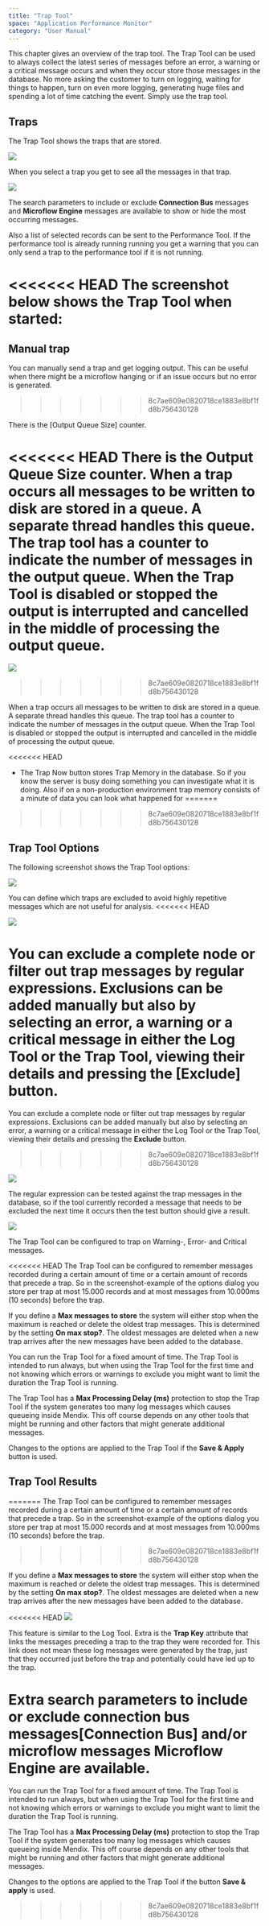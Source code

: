 ```yaml
---
title: "Trap Tool"
space: "Application Performance Monitor"
category: "User Manual"
---
```

This chapter gives an overview of the trap tool. The Trap Tool can be used to always collect the latest 
series of messages before an error, a warning or a critical message occurs and when they occur 
store those messages in the database. No more asking the customer to turn on logging, waiting for things 
to happen, turn on even more logging, generating huge files and spending a lot of time catching the event. 
Simply use the trap tool.

## Traps

The Trap Tool shows the traps that are stored.

 ![](attachments/Trap_Tool/Overview.png)

When you select a trap you get to see all the messages in that trap.

 ![](attachments/Trap_Tool/Individual_Trap.png)

The search parameters to include or exclude **Connection Bus** messages and 
**Microflow Engine** messages are available to show or hide the most occurring messages.

Also a list of selected records can be sent to the Performance Tool. 
If the performance tool is already running running you get a warning that you can only send a
 trap to the performance tool if it is not running.

<<<<<<< HEAD
The screenshot below shows the Trap Tool when started:
=======
## Manual trap
You can manually send a trap and get logging output. This can be useful when there might be a microflow 
hanging or if an issue occurs but no error is generated.
>>>>>>> 8c7ae609e0820718ce1883e8bf1fd8b756430128

There is the [Output Queue Size] counter. 

<<<<<<< HEAD
There is the **Output Queue Size** counter. When a trap occurs all messages to be written to disk are stored in a queue. A separate thread handles this queue. The trap tool has a counter to indicate the number of messages in the output queue. When the Trap Tool is disabled or stopped the output is interrupted and cancelled in the middle of processing the output queue.
=======
 ![](attachments/Trap_Tool/Output_Queue.png)
>>>>>>> 8c7ae609e0820718ce1883e8bf1fd8b756430128

When a trap occurs all messages to be written to disk are stored 
in a queue. A separate thread handles this queue. The trap tool has a counter to indicate the number of 
messages in the output queue. When the Trap Tool is disabled or stopped the output is interrupted and 
cancelled in the middle of processing the output queue.

<<<<<<< HEAD
* The Trap Now button stores Trap Memory in the database. So if you know the server is busy doing something you can investigate what it is doing. Also if on a non-production environment trap memory consists of a minute of data you can look what happened for
=======
>>>>>>> 8c7ae609e0820718ce1883e8bf1fd8b756430128

## Trap Tool Options

The following screenshot shows the Trap Tool options:

![](attachments/Trap_Tool/Options.png)

You can define which traps are excluded to avoid highly repetitive messages which are not useful for analysis.
<<<<<<< HEAD

![](attachments/Trap_Tool/Exclusions.png)

You can exclude a complete node or filter out trap messages by regular expressions. Exclusions can be added manually but also by selecting an error, a warning or a critical message in either the Log Tool or the Trap Tool, viewing their details and pressing the [Exclude] button.
=======
You can exclude a complete node or filter out trap messages by regular expressions. 
Exclusions can be added manually but also by selecting an error, a warning or a critical message in either 
the Log Tool or the Trap Tool, viewing their details and pressing the **Exclude** button.
>>>>>>> 8c7ae609e0820718ce1883e8bf1fd8b756430128

![](attachments/Trap_Tool/Edit_Exclusion.png)

The regular expression can be tested against the trap messages in the database, so if the tool currently 
recorded a message that needs to be excluded the next time it occurs then the test button should give a
 result.

![](attachments/Trap_Tool/Test_Exclusion.png)

The Trap Tool can be configured to trap on Warning-, Error- and Critical messages.

<<<<<<< HEAD
The Trap Tool can be configured to remember messages recorded during a certain amount of time or a certain amount of records that precede a trap. So in the screenshot-example of the options dialog you store per trap at most 15.000 records and at most messages from 10.000ms (10 seconds) before the trap.

If you define a **Max messages to store** the system will either stop when the maximum is reached or delete the oldest trap messages. This is determined by the setting **On max stop?**. The oldest messages are deleted when a new trap arrives after the new messages have been added to the database.

You can run the Trap Tool for a fixed amount of time. The Trap Tool is intended to run always, but when using the Trap Tool for the first time and not knowing which errors or warnings to exclude you might want to limit the duration the Trap Tool is running.

The Trap Tool has a **Max Processing Delay (ms)** protection to stop the Trap Tool if the system generates too many log messages which causes queueing inside Mendix. This off course depends on any other tools that might be running and other factors that might generate additional messages.

Changes to the options are applied to the Trap Tool if the **Save & Apply** button is used.

## Trap Tool Results
=======
The Trap Tool can be configured to remember messages recorded during a certain amount of time or a certain
 amount of records that precede a trap. So in the screenshot-example of the options dialog you store per
  trap at most 15.000 records and at most messages from 10.000ms (10 seconds) before the trap.
>>>>>>> 8c7ae609e0820718ce1883e8bf1fd8b756430128

If you define a **Max messages to store** the system will either stop when the maximum is reached or 
delete the oldest trap messages. This is determined by the setting **On max stop?**. The oldest messages
 are deleted when a new trap arrives after the new messages have been added to the database.

<<<<<<< HEAD
![](attachments/Trap_Tool/Results.png)

This feature is similar to the Log Tool. Extra is the **Trap Key** attribute that links the messages preceding a trap to the trap they were recorded for. This link does not mean these log messages were generated by the trap, just that they occurred just before the trap and potentially could have led up to the trap.

Extra search parameters to include or exclude connection bus messages[Connection Bus] and/or microflow messages **Microflow Engine** are available.
=======
You can run the Trap Tool for a fixed amount of time. The Trap Tool is intended to run always, but when
 using the Trap Tool for the first time and not knowing which errors or warnings to exclude you might want
  to limit the duration the Trap Tool is running.

The Trap Tool has a **Max Processing Delay (ms)** protection to stop the Trap Tool if the system generates
 too many log messages which causes queueing inside Mendix. This off course depends on any other tools that
  might be running and other factors that might generate additional messages.

Changes to the options are applied to the Trap Tool if the button **Save & apply** is used.
>>>>>>> 8c7ae609e0820718ce1883e8bf1fd8b756430128

